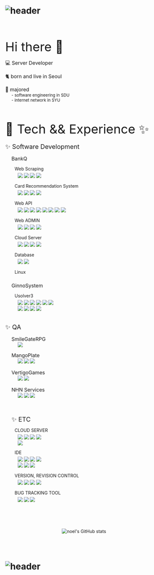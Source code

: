 
# ![header](https://capsule-render.vercel.app/api?type=Waving&color=auto&height=200&section=header&text=KIMJUNGYIN&fontSize=40)

<br>
<br>

<div class="category">
  <p class="head">Hi there 👋</p>
  <p class="subTitle">💻 Server Developer</p>
  <p class="subTitle">🐈 born and live in Seoul</p> 
  <p class="subTitle">🐾 majored</p> 
  <p class="content margin-left-2">- software engineering in SDU</p> 
  <p class="content margin-left-2">- internet network in SYU</p> 
</div>


<div class="category">
  <p class="head">🌿 Tech && Experience ✨</p>
  <p class="title">✨ Software Development</p>
  <div class="company">
  <p class="subTitle margin-left-2">BankQ</p>
  <p class="subTitle__sub margin-left-3">Web Scraping</p>  
  <div class="content margin-left-4">
    <img src="https://img.shields.io/badge/Python-3766AB?style=flat-square&logo=Python&logoColor=white"/>
    <img src="https://img.shields.io/badge/selenium-43B02A?style=flat-square&logo=selenium&logoColor=white"/>
    <img src="https://img.shields.io/badge/requests-3776AB?style=flat-square&logo=requests&logoColor=white"/>
    <img src="https://img.shields.io/badge/BeautifulSoup-3776AB?style=flat-square&logo=BeautifulSoup&logoColor=white"/>
  </div>

  <p class="subTitle__sub margin-left-3">Card Recommendation System</p>  
  <div class="content margin-left-4">
    <img src="https://img.shields.io/badge/Python-3766AB?style=flat-square&logo=Python&logoColor=white"/>
    <img src="https://img.shields.io/badge/Flask-000000?style=flat-square&logo=Flask&logoColor=white"/>
    <img src="https://img.shields.io/badge/SQLAlchemy-000000?style=flat-square&logo=SQLAlchemy&logoColor=white"/>
    <img src="https://img.shields.io/badge/MySQL-4479A1?style=flat-square&logo=MySQL&logoColor=white"/>
  </div>


  <p class="subTitle__sub margin-left-3">Web API</p>  
  <div class="content margin-left-4">
    <img src="https://img.shields.io/badge/Java-007396?style=flat-square&logo=Java&logoColor=white"/>
    <img src="https://img.shields.io/badge/Spring Boot-6DB33F?style=flat-square&logo=Spring Boot&logoColor=white"/>
    <img src="https://img.shields.io/badge/JPA-000000?style=flat-square&logo=JPA&logoColor=white"/>
    <img src="https://img.shields.io/badge/MyBatis-2C2255?style=flat-square&logo=MyBatis&logoColor=white"/>
    <img src="https://img.shields.io/badge/MariaD-003545?style=flat-square&logo=MariaDB&logoColor=white"/>
    <img src="https://img.shields.io/badge/Python-3766AB?style=flat-square&logo=Python&logoColor=white"/>
    <img src="https://img.shields.io/badge/Sanic-000000?style=flat-square&logo=Sanic&logoColor=white"/>
    <img src="https://img.shields.io/badge/PyMySQL-{COLOR}?style=flat-square&logo=PyMySQL&logoColor=white"/>
  </div>

  <p class="subTitle__sub margin-left-3">Web ADMIN</p>  
  <div class="content margin-left-4">
    <img src="https://img.shields.io/badge/Java-007396?style=flat-square&logo=Java&logoColor=white"/>
    <img src="https://img.shields.io/badge/Spring Boot-6DB33F?style=flat-square&logo=Spring Boot&logoColor=white"/>
    <img src="https://img.shields.io/badge/JPA-000000?style=flat-square&logo=JPA&logoColor=white"/>
    <img src="https://img.shields.io/badge/Thymeleaf-000000?style=flat-square&logo=Thymeleaf&logoColor=white"/>
  </div>

  <p class="subTitle__sub margin-left-3">Cloud Server</p>  
  <div class="content margin-left-4">
    <img src="https://img.shields.io/badge/NaverNCloud-03C75A?style=flat-square&logo=Naver&logoColor=white"/>
    <img src="https://img.shields.io/badge/NaverFinCloud-F37626?style=flat-square&logo=Naver&logoColor=white"/>
    <img src="https://img.shields.io/badge/Amazon AWS-232F3E?style=flat-square&logo=Amazon AWS&logoColor=white"/>
    <img src="https://img.shields.io/badge/DidimCloud-232F3E?style=flat-square&logo=DidimCloud&logoColor=white">
  </div>

  <p class="subTitle__sub margin-left-3">Database</p>  
  <div class="content margin-left-4">
    <img src="https://img.shields.io/badge/MariaD-003545?style=flat-square&logo=MariaDB&logoColor=white"/>
    <img src="https://img.shields.io/badge/MySQL-4479A1?style=flat-square&logo=MySQL&logoColor=white"/>
  </div>

  <p class="subTitle__sub margin-left-3">Linux</p>  
  <div class="content margin-left-4">

  </div>
</div>
</div>
  

<div class="company">
  <p class="subTitle margin-left-2">GinnoSystem</p>
  <p class="subTitle__sub margin-left-3">Usolver3</p>  
    <div class="content margin-left-4">
      <img src="https://img.shields.io/badge/Java-007396?style=flat-square&logo=Java&logoColor=white"/>
      <img src="https://img.shields.io/badge/Spring-6DB33F?style=flat-square&logo=Spring&logoColor=white"/>
      <img src="https://img.shields.io/badge/Oracle-F80000?style=flat-square&logo=Oracle&logoColor=white"/>
      <img src="https://img.shields.io/badge/MySQL-4479A1?style=flat-square&logo=MySQL&logoColor=white"/>
      <img src="https://img.shields.io/badge/MariaD-003545?style=flat-square&logo=MariaDB&logoColor=white"/>
      <img src="https://img.shields.io/badge/Tibero-F96F29?style=flat-square&logo=Tibero&logoColor=white"/>
      <br>
      <img src="https://img.shields.io/badge/Altibase-1B6AC6?style=flat-square&logo=Altibase&logoColor=white"/>
      <img src="https://img.shields.io/badge/JavaScript-F7DF1E?style=flat-square&logo=JavaScript&logoColor=white"/>
      <img src="https://img.shields.io/badge/CSS3-1572B6?style=flat-square&logo=CSS3&logoColor=white"/>
      <img src="https://img.shields.io/badge/HTML5-E34F26?style=flat-square&logo=HTML5&logoColor=white"/>
    </div>
</div>

<br>

<p class="title">✨ QA</p>
<div class="company">
  <p class="subTitle margin-left-2">SmileGateRPG</p>
    <div class="content margin-left-4">
      <img src="https://img.shields.io/badge/LostArk-000000?style=flat-square&logo=LoskArk&logoColor=white"/>
    </div>
</div>

<div class="company">
  <p class="subTitle margin-left-2">MangoPlate</p>
    <div class="content margin-left-4">
      <img src="https://img.shields.io/badge/MangoPlate Web-000000?style=flat-square&logo=MangoPlateWeb&logoColor=white"/>
      <img src="https://img.shields.io/badge/MangoPlate Android-000000?style=flat-square&logo=MangoPlateAndroid&logoColor=white"/>
      <img src="https://img.shields.io/badge/MangoPlate iOS-000000?style=flat-square&logo=MangoPlateiOS&logoColor=white"/>
    </div>
</div>

<div class="company">
  <p class="subTitle margin-left-2">VertigoGames</p>
    <div class="content margin-left-4">
      <img src="https://img.shields.io/badge/BlackShot-000000?style=flat-square&logo=BlackShot&logoColor=white"/>
      <img src="https://img.shields.io/badge/War of Zombie-000000?style=flat-square&logo=War of Zombie&logoColor=white"/>
    </div>
</div>

<div class="company">
  <p class="subTitle margin-left-2">NHN Services</p>
    <div class="content margin-left-4">
      <img src="https://img.shields.io/badge/WolfTeam-000000?style=flat-square&logo=WolfTeam&logoColor=white"/>
      <img src="https://img.shields.io/badge/Atlantica-000000?style=flat-square&logo=Atlantica&logoColor=white"/>
      <img src="https://img.shields.io/badge/PC Rooom Management System-000000?style=flat-square&logo=PC Rooom Management System&logoColor=white"/>
    </div>
</div>


<br>
<br>

<div class="company">
  <p class="title margin-left-2">✨ ETC</p>
  <p class="subTitle__sub margin-left-3">CLOUD SERVER</p>  
  <div class="content margin-left-4">
    <img src="https://img.shields.io/badge/Amazon AWS-232F3E?style=flat-square&logo=Amazon AWS&logoColor=white"/>
    <img src="https://img.shields.io/badge/Google Cloud-4285F4?style=flat-square&logo=Google Cloud&logoColor=white"/>
    <img src="https://img.shields.io/badge/NaverNCloud-03C75A?style=flat-square&logo=Naver&logoColor=white"/>
    <img src="https://img.shields.io/badge/NaverFinCloud-F37626?style=flat-square&logo=Naver&logoColor=white"/><br>
    <img src="https://img.shields.io/badge/OracleCloud-F80000?style=flat-square&logo=Oracle&logoColor=white"/>
  </div>

  <p class="subTitle__sub margin-left-3">IDE</p>  
  <div class="content margin-left-4">
    <img src="https://img.shields.io/badge/IntelliJ IDEA-000000?style=flat-square&logo=IntelliJ IDEA&logoColor=white"/>
    <img src="https://img.shields.io/badge/PyCharm-000000?style=flat-square&logo=PyCharm&logoColor=white"/>
    <img src="https://img.shields.io/badge/Eclipse IDE-2C2255?style=flat-square&logo=Eclipse IDE&logoColor=white"/>
    <img src="https://img.shields.io/badge/Visual Studio Code-007ACC?style=flat-square&logo=Visual Studio Code&logoColor=white"/><br>
    <img src="https://img.shields.io/badge/Apache NetBeans IDE-1B6AC6?style=flat-square&logo=Apache NetBeans IDE&logoColor=white"/>
    <img src="https://img.shields.io/badge/Jupyter Notebook-F37626?style=flat-square&logo=Jupyter&logoColor=white"/>
    <img src="https://img.shields.io/badge/Notepad%2B%2B-90E59A?style=flat-square&logo=Notepad%2B%2B&logoColor=white"/>
  </div>

  <p class="subTitle__sub margin-left-3">VERSION, REVISION CONTROL</p>  
  <div class="content margin-left-4">
    <img src="https://img.shields.io/badge/Git-F05032?style=flat-square&logo=Git&logoColor=white"/>
    <img src="https://img.shields.io/badge/SVN-000000?style=flat-square&logo=SVN&logoColor=white"/>
    <img src="https://img.shields.io/badge/GitHub-181717?style=flat-square&logo=GitHub&logoColor=white"/>
    <img src="https://img.shields.io/badge/Tortoise SVN-000000?style=flat-square&logo=Tortoise SVN&logoColor=white"/>
  </div>

  <p class="subTitle__sub margin-left-3">BUG TRACKING TOOL</p>  
  <div class="content margin-left-4">
    <img src="https://img.shields.io/badge/Jira-0052CC?style=flat-square&logo=Jira&logoColor=white"/>
    <img src="https://img.shields.io/badge/Mantis-00A672?style=flat-square&logo=Mantis&logoColor=white"/>
    <img src="https://img.shields.io/badge/Redmine-DC382D?style=flat-square&logo=Redmine&logoColor=white"/>
  </div>
</div>

<br>
<br>
<br>
<br>

<p align="center">
<img src="https://github-readme-stats.vercel.app/api?username=noelcool&show_icons=true&theme=graywhite" alt="noel's GitHub stats">
</p>
  

<br>
<br>

# ![header](https://capsule-render.vercel.app/api?type=Waving&color=auto&height=200&section=footer&text=Bye&fontSize=40)


<style type='text/css'>

* {
   list-style: none;
   text-decoration: none;
   border-collapse: collapse;
   margin: 0px;
   padding: 0px;
}

.stats {
  display: flex;
  justify-content: center;
}

.category {
    display: flex;
    flex-direction: column;
    margin-bottom: 20px;
}

.head {
  font-size: 40px;
  margin-bottom: 0px;
  padding-bottom: 0px;
}

.title {
  font-size: 20px;
  margin-bottom: 0px;
}

.subTitle {
  font-size: 16px;
  margin-bottom: 0px;
}

.subTitle__sub {
  margin-bottom: 0px;
  padding-bottom: 5px;
}

.content {
  font-size: 13px;
  margin-top: 0px;
  margin-bottom: 0px;
  padding-top: 0px;
  padding-bottom: 0px;
}

.margin-left-1 {
  margin-left: 10px;
}

.margin-left-2 {
  margin-left: 20px;
}

.margin-left-3 {
  margin-left: 30px;
}

.margin-left-4 {
  margin-left: 40px;
}

.margin-left-5 {
  margin-left: 50px;
}

</style>

